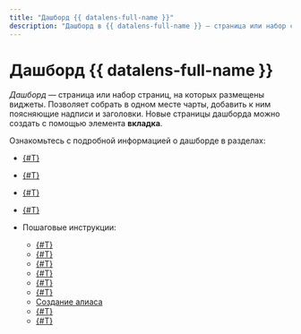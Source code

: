 ```yaml
---
title: "Дашборд {{ datalens-full-name }}"
description: "Дашборд в {{ datalens-full-name }} — страница или набор страниц, на которых размещены виджеты. Позволяет собрать в одном месте чарты, добавить к ним поясняющие надписи и заголовки. Новые страницы дашборда можно создать с помощью элемента вкладка. {{ datalens-name }} позволяет отображать дашборд в полноэкранном режиме."
---
```


# Дашборд {{ datalens-full-name }}

_Дашборд_ — страница или набор страниц, на которых размещены виджеты. Позволяет собрать в одном месте чарты, добавить к ним поясняющие надписи и заголовки.
Новые страницы дашборда можно создать с помощью элемента **вкладка**.


Ознакомьтесь с подробной информацией о дашборде в разделах:

* [{#T}](../dashboard/widget.md)
* [{#T}](../dashboard/link.md)
* [{#T}](../dashboard/selector.md)
* [{#T}](../dashboard/dashboard_parameters.md)
* Пошаговые инструкции:

  * [{#T}](../operations/dashboard/create.md)
  * [{#T}](../operations/dashboard/add-description.md)
  * [{#T}](../operations/dashboard/add-chart.md)
  * [{#T}](../operations/dashboard/add-selector.md)
  * [{#T}](../operations/dashboard/add-text.md)
  * [{#T}](../operations/dashboard/add-title.md)
  * [Создание алиаса](../operations/dashboard/create-alias.md)
  * [{#T}](../operations/dashboard/edit-alias.md)
  * [{#T}](../operations/dashboard/add-parameters.md)

